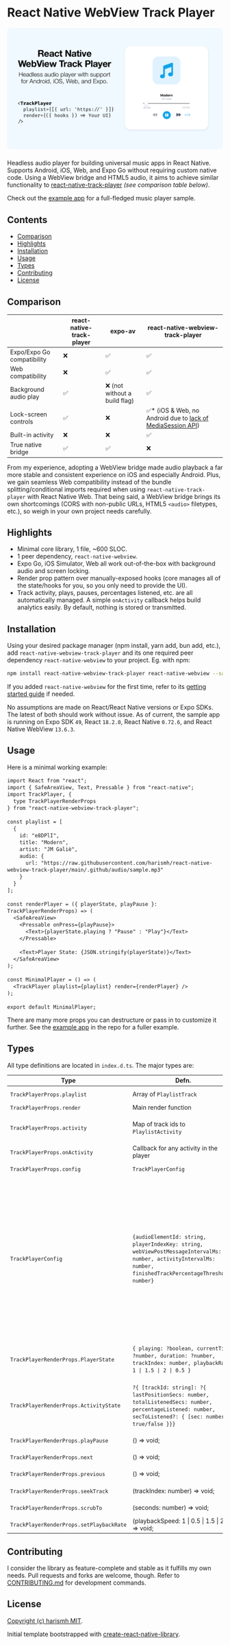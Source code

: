 # React Native WebView Track Player

<div align="center">
  <img width="auto" height="auto" style="border-radius: 8px; margin-bottom: 6px;" src="./.github/images/readme-splash.png">
</div>

Headless audio player for building universal music apps in React Native. Supports Android, iOS, Web, and Expo Go without requiring custom native code. Using a WebView bridge and HTML5 audio, it aims to achieve similar functionality to [react-native-track-player](https://github.com/doublesymmetry/react-native-track-player) _(see comparison table below)_.

Check out the [example app](/example) for a full-fledged music player sample.

## Contents

- [Comparison](#comparison)
- [Highlights](#highlights)
- [Installation](#installation)
- [Usage](#usage)
- [Types](#types)
- [Contributing](#contributing)
- [License](#license)

## Comparison

|                            | react-native-track-player | expo-av                       | react-native-webview-track-player                                                                                                                   |
| -------------------------- | ------------------------- | ----------------------------- | --------------------------------------------------------------------------------------------------------------------------------------------------- |
| Expo/Expo Go compatibility | ❌                        | ✅                            | ✅                                                                                                                                                  |
| Web compatibility          | ❌                        | ✅                            | ✅                                                                                                                                                  |
| Background audio play      | ✅                        | ❌ (not without a build flag) | ✅                                                                                                                                                  |
| Lock-screen controls       | ✅                        | ❌                            | ✅\* (iOS & Web, no Android due to [lack of MediaSession API](https://developer.mozilla.org/en-US/docs/Web/API/MediaSession#browser_compatibility)) |
| Built-in activity          | ❌                        | ❌                            | ✅                                                                                                                                                  |
| True native bridge         | ✅                        | ✅                            | ❌                                                                                                                                                  |

From my experience, adopting a WebView bridge made audio playback a far more stable and consistent experience on iOS and especially Android. Plus, we gain seamless Web compatibility instead of the bundle splitting/conditional imports required when using `react-native-track-player` with React Native Web. That being said, a WebView bridge brings its own shortcomings (CORS with non-public URLs, HTML5 `<audio>` filetypes, etc.), so weigh in your own project needs carefully.

## Highlights

- Minimal core library, 1 file, ~600 SLOC.
- 1 peer dependency, `react-native-webview`.
- Expo Go, iOS Simulator, Web all work out-of-the-box with background audio and screen locking.
- Render prop pattern over manually-exposed hooks (core manages all of the state/hooks for you, so you only need to provide the UI).
- Track activity, plays, pauses, percentages listened, etc. are all automatically managed. A simple `onActivity` callback helps build analytics easily. By default, nothing is stored or transmitted.

## Installation

Using your desired package manager (npm install, yarn add, bun add, etc.), add `react-native-webview-track-player` and its one required peer dependency `react-native-webview` to your project. Eg. with npm:

```sh
npm install react-native-webview-track-player react-native-webview --save
```

If you added `react-native-webview` for the first time, refer to its [getting started guide](https://github.com/react-native-webview/react-native-webview/blob/master/docs/Getting-Started.md) if needed.

No assumptions are made on React/React Native versions or Expo SDKs. The latest of both should work without issue. As of current, the sample app is running on Expo SDK `49`, React `18.2.0`, React Native `0.72.6`, and React Native WebView `13.6.3`.

## Usage

Here is a minimal working example:

```tsx
import React from "react";
import { SafeAreaView, Text, Pressable } from "react-native";
import TrackPlayer, {
  type TrackPlayerRenderProps
} from "react-native-webview-track-player";

const playlist = [
  {
    id: "e8DPlI",
    title: "Modern",
    artist: "JM Galiè",
    audio: {
      url: "https://raw.githubusercontent.com/harismh/react-native-webview-track-player/main/.github/audio/sample.mp3"
    }
  }
];

const renderPlayer = ({ playerState, playPause }: TrackPlayerRenderProps) => (
  <SafeAreaView>
    <Pressable onPress={playPause}>
      <Text>{playerState.playing ? "Pause" : "Play"}</Text>
    </Pressable>

    <Text>Player State: {JSON.stringify(playerState)}</Text>
  </SafeAreaView>
);

const MinimalPlayer = () => (
  <TrackPlayer playlist={playlist} render={renderPlayer} />
);

export default MinimalPlayer;
```

There are many more props you can destructure or pass in to customize it further. See the [example app](/example) in the repo for a fuller example.

## Types

All type definitions are located in `index.d.ts`. The major types are:

| Type                                     | Defn.                                                                                                                                                          | Optional? | Notes                                                                                                                                                                                                                                                                                                                                                                                                                                                                                                                                                                                                                                                                                                                                                                                                                                            |     |
| ---------------------------------------- | -------------------------------------------------------------------------------------------------------------------------------------------------------------- | --------- | ------------------------------------------------------------------------------------------------------------------------------------------------------------------------------------------------------------------------------------------------------------------------------------------------------------------------------------------------------------------------------------------------------------------------------------------------------------------------------------------------------------------------------------------------------------------------------------------------------------------------------------------------------------------------------------------------------------------------------------------------------------------------------------------------------------------------------------------------ | --- |
| `TrackPlayerProps.playlist`              | Array of `PlaylistTrack`                                                                                                                                       | no        | A minimal `PlaylistTrack` is `{id: string, title: string, audio: { url: string }}`.                                                                                                                                                                                                                                                                                                                                                                                                                                                                                                                                                                                                                                                                                                                                                              |     |
| `TrackPlayerProps.render`                | Main render function                                                                                                                                           | no        | Callback receives `TrackPlayerRenderProps`.                                                                                                                                                                                                                                                                                                                                                                                                                                                                                                                                                                                                                                                                                                                                                                                                      |     |
| `TrackPlayerProps.activity`              | Map of track ids to `PlaylistActivity`                                                                                                                         | yes       | Used to bootstrap and restore activity. Typically is used in conjunction with a back-end to serialize/restore user player state.                                                                                                                                                                                                                                                                                                                                                                                                                                                                                                                                                                                                                                                                                                                 |     |
| `TrackPlayerProps.onActivity`            | Callback for any activity in the player                                                                                                                        | yes       | Can be used to build analytics/reporting. Passed-in arg to callback is `Activity`.                                                                                                                                                                                                                                                                                                                                                                                                                                                                                                                                                                                                                                                                                                                                                               |     |
| `TrackPlayerProps.config`                | `TrackPlayerConfig`                                                                                                                                            | yes       | Any config keys not passed-in will fallback to defaults.                                                                                                                                                                                                                                                                                                                                                                                                                                                                                                                                                                                                                                                                                                                                                                                         |     |
| `TrackPlayerConfig`                      | `{audioElementId: string, playerIndexKey: string, webViewPostMessageIntervalMs: number, activityIntervalMs: number, finishedTrackPercentageThreshold: number}` | yes       | Defaults: `{ audioElementId: 'rnwv_audio', playerIndexKey: 'rnwv_player_index', webViewPostMessageIntervalMs: 1000, activityIntervalMs: 20000, finishedTrackPercentageThreshold: 90 }`. `audioElementId` or `playerIndexKey` should be changed only if there are any conflicts with the defaults. `webViewPostMessageIntervalMs` is the setInterval time between RN and the WebView. Times <=1 second work best for rendering. `activityIntervalMs` sets up how often `onActivity` gets called _(`activityState` from render props gets updated continuously. `onActivity` is meant to be used as auto-debounced async/reporting calls. If you need no delay, reference `activityState` directly.)_`finishedTrackPercentageThreshold` is a number between 1-99 and is used to decide whether to send the finishedTrack activity to `onActivity`. |     |
| `TrackPlayerRenderProps.PlayerState`     | `{ playing: ?boolean, currentTime: ?number, duration: ?number, trackIndex: number, playbackRate: 1 \| 1.5 \| 2 \| 0.5 }`                                       | --        | `<TrackPlayer/>` loads each audio in the playlist lazily to reduce bandwidth. Prior to loading audio, `playing`, `currentTime`, `duration` are all null. So, your UI will need to guard against them.                                                                                                                                                                                                                                                                                                                                                                                                                                                                                                                                                                                                                                            |     |
| `TrackPlayerRenderProps.ActivityState`   | `?{ [trackId: string]: ?{ lastPositionSecs: number, totalListenedSecs: number, percentageListened: number, secToListened?: { [sec: number]: true/false }}}`    | --        | If a track is never played, activity map will be undefined until first played. `secToListened` is largely a bookkeeping prop used to create scrub-proof percentages. `onActivity` always receives `secToListened` as undefined to reduce prop size.                                                                                                                                                                                                                                                                                                                                                                                                                                                                                                                                                                                              |     |
| `TrackPlayerRenderProps.playPause`       | () => void;                                                                                                                                                    | --        | Sets current track to pause/play. Calls `onActivity` if set.                                                                                                                                                                                                                                                                                                                                                                                                                                                                                                                                                                                                                                                                                                                                                                                     |     |
| `TrackPlayerRenderProps.next`            | () => void;                                                                                                                                                    | --        | Skips to next track. Guards against index out of bounds automatically.                                                                                                                                                                                                                                                                                                                                                                                                                                                                                                                                                                                                                                                                                                                                                                           |     |
| `TrackPlayerRenderProps.previous`        | () => void;                                                                                                                                                    | --        | Skips to previous track. Guards against index out of bounds automatically.                                                                                                                                                                                                                                                                                                                                                                                                                                                                                                                                                                                                                                                                                                                                                                       |     |
| `TrackPlayerRenderProps.seekTrack`       | (trackIndex: number) => void;                                                                                                                                  | --        | Skips to the index provided. Does not guard currently.                                                                                                                                                                                                                                                                                                                                                                                                                                                                                                                                                                                                                                                                                                                                                                                           |     |
| `TrackPlayerRenderProps.scrubTo`         | (seconds: number) => void;                                                                                                                                     | --        | Skips to time provided in current track. Does not guard currently.                                                                                                                                                                                                                                                                                                                                                                                                                                                                                                                                                                                                                                                                                                                                                                               |     |
| `TrackPlayerRenderProps.setPlaybackRate` | (playbackSpeed: 1 \| 0.5 \| 1.5 \| 2 ) => void;                                                                                                                | --        | Sets the provided playback speed to the current track.                                                                                                                                                                                                                                                                                                                                                                                                                                                                                                                                                                                                                                                                                                                                                                                           |     |

## Contributing

I consider the library as feature-complete and stable as it fulfills my own needs. Pull requests and forks are welcome, though. Refer to [CONTRIBUTING.md](/CONTRIBUTING.md) for development commands.

## License

[Copyright (c) harismh MIT](/LICENSE).

Initial template bootstrapped with [create-react-native-library](https://github.com/callstack/react-native-builder-bob).
